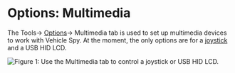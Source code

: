 # Options: Multimedia

The Tools-> [Options](../)-> Multimedia tab is used to set up multimedia devices to work with Vehicle Spy.  At the moment, the only options are for a [joystick](multimedia-joystick-setup.md) and a USB HID LCD.

![Figure 1: Use the Multimedia tab to control a joystick or USB HID LCD.](../../../../.gitbook/assets/options\_multimedia.gif)
